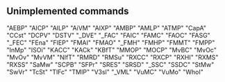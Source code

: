 ## Unimplemented commands

"AEBP"
"AICP"
"AILP"
"AiVM"
"AIXP"
"AMBP"
"AMLP"
"ATMP"
"CapA"
"CCst"
"DCPV"
"DSTV"
"_DVE"
"_FAC"
"FAIC"
"FAMC"
"FAOC"
"FASG"
"_FEC"
"FEna"
"FIEP"
"FMAI"
"FMAO"
"_FMH"
"FMHP"
"FMMT"
"FMPP"
"InMp"
"ISOi"
"KACC"
"KACk"
"KBfT"
"MMOP"
"MOCP"
"MvBC"
"MvOc"
"MvOv"
"MvVM"
"NIfT"
"RMRD"
"RMSu"
"RXCC"
"RXCP"
"RXHI"
"RXMS"
"RXSS"
"SaMw"
"SCPB"
"SFPr"
"SRES"
"SRSD"
"_SSC"
"SSDC"
"StMw"
"SwVr"
"TcSt"
"TlFc"
"TMIP"
"V3sl"
"_VML"
"VuMC"
"VuMo"
"WhoI"
